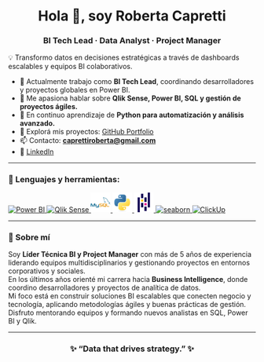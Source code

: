 <h1 align="center">Hola 👋, soy Roberta Capretti</h1>
<h3 align="center">BI Tech Lead · Data Analyst · Project Manager</h3>

💡 Transformo datos en decisiones estratégicas a través de dashboards escalables y equipos BI colaborativos.  

- 🔭 Actualmente trabajo como **BI Tech Lead**, coordinando desarrolladores y proyectos globales en Power BI.  
- 💬 Me apasiona hablar sobre **Qlik Sense, Power BI, SQL y gestión de proyectos ágiles.**  
- 🌱 En continuo aprendizaje de **Python para automatización y análisis avanzado.**  
- 📁 Explorá mis proyectos: [GitHub Portfolio](https://github.com/RobertaCapretti/portfolio)  
- 📫 Contacto: **caprettiroberta@gmail.com**  
- 💼 [LinkedIn](https://www.linkedin.com/in/roberta-capretti)  

---

<h3 align="left">🧰 Lenguajes y herramientas:</h3>

<p align="left">
  <a href="https://powerbi.microsoft.com/" target="_blank" rel="noreferrer">
    <img src="https://upload.wikimedia.org/wikipedia/commons/c/cf/New_Power_BI_Logo.svg" alt="Power BI" width="40" height="40"/>
  </a>
  <a href="https://www.qlik.com" target="_blank" rel="noreferrer">
    <img src="https://www.vectorlogo.zone/logos/qlik/qlik-icon.svg" alt="Qlik Sense" width="40" height="40"/>
  </a>
  <a href="https://www.mysql.com/" target="_blank" rel="noreferrer">
    <img src="https://raw.githubusercontent.com/devicons/devicon/master/icons/mysql/mysql-original-wordmark.svg" alt="MySQL" width="40" height="40"/>
  </a>
  <a href="https://www.python.org" target="_blank" rel="noreferrer">
    <img src="https://raw.githubusercontent.com/devicons/devicon/master/icons/python/python-original.svg" alt="Python" width="40" height="40"/>
  </a>
  <a href="https://pandas.pydata.org/" target="_blank" rel="noreferrer">
    <img src="https://raw.githubusercontent.com/devicons/devicon/2ae2a900d2f041da66e950e4d48052658d850630/icons/pandas/pandas-original.svg" alt="pandas" width="40" height="40"/>
  </a>
  <a href="https://seaborn.pydata.org/" target="_blank" rel="noreferrer">
    <img src="https://seaborn.pydata.org/_images/logo-mark-lightbg.svg" alt="seaborn" width="40" height="40"/>
  </a>
  <a href="https://clickup.com/" target="_blank" rel="noreferrer">
    <img src="https://cdn.simpleicons.org/clickup/7B68EE" alt="ClickUp" width="40" height="40"/>
  </a>
</p>

---

<h3 align="left">🚀 Sobre mí</h3>

Soy **Líder Técnica BI y Project Manager** con más de 5 años de experiencia liderando equipos multidisciplinarios y gestionando proyectos en entornos corporativos y sociales.  
En los últimos años orienté mi carrera hacia **Business Intelligence**, donde coordino desarrolladores y proyectos de analítica de datos.  
Mi foco está en construir soluciones BI escalables que conecten negocio y tecnología, aplicando metodologías ágiles y buenas prácticas de gestión.  
Disfruto mentorando equipos y formando nuevos analistas en SQL, Power BI y Qlik.

---

<h3 align="center">✨ “Data that drives strategy.” ✨</h3>
